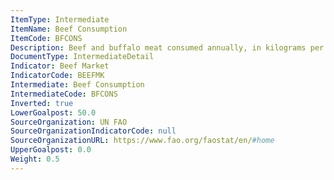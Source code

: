 ```yaml
---
ItemType: Intermediate
ItemName: Beef Consumption
ItemCode: BFCONS
Description: Beef and buffalo meat consumed annually, in kilograms per person.
DocumentType: IntermediateDetail
Indicator: Beef Market
IndicatorCode: BEEFMK
Intermediate: Beef Consumption
IntermediateCode: BFCONS
Inverted: true
LowerGoalpost: 50.0
SourceOrganization: UN FAO
SourceOrganizationIndicatorCode: null
SourceOrganizationURL: https://www.fao.org/faostat/en/#home
UpperGoalpost: 0.0
Weight: 0.5
---
```



